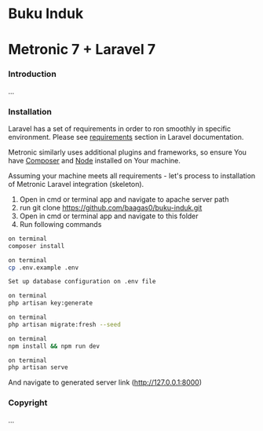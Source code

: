 # Buku Induk
# Metronic 7 + Laravel 7

### Introduction

...

### Installation

Laravel has a set of requirements in order to ron smoothly in specific environment. Please see [requirements](https://laravel.com/docs/7.x#server-requirements) section in Laravel documentation.

Metronic similarly uses additional plugins and frameworks, so ensure You have [Composer](https://getcomposer.org/) and [Node](https://nodejs.org/) installed on Your machine.

Assuming your machine meets all requirements - let's process to installation of Metronic Laravel integration (skeleton).

1. Open in cmd or terminal app and navigate to apache server path
2. run git clone https://github.com/baagas0/buku-induk.git
3. Open in cmd or terminal app and navigate to this folder
4. Run following commands

```bash
on terminal
composer install
```

```bash
on terminal
cp .env.example .env
```

```bash
Set up database configuration on .env file
```

```bash
on terminal
php artisan key:generate
```

```bash
on terminal
php artisan migrate:fresh --seed
```

```bash
on terminal
npm install && npm run dev
```

```bash
on terminal
php artisan serve
```

And navigate to generated server link (http://127.0.0.1:8000)

### Copyright

...
